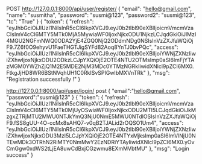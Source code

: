 POST http://127.0.0.1:8000/api/user/register/
{
    "email": "hello@gmail.com",
    "name": "susmitha",
    "password": "susmi@123",
    "password2": "susmi@123",
    "tc": "True"
}
{
    "token": {
        "refresh": "eyJhbGciOiJIUzI1NiIsInR5cCI6IkpXVCJ9.eyJ0b2tlbl90eXBlIjoicmVmcmVzaCIsImV4cCI6MTY5MTk0MjA5MywiaWF0IjoxNjkxODU1NjkzLCJqdGkiOiJlMzI4MGU2NGFmNWQ0ODA2YjE4ZGQ0NjQ2ODdmNDg0NSIsInVzZXJfaWQiOjF9.7Z6f0O9ehyvU1FaeTHGTJigSYFd82Aoq8YnTJ0bvPQc",
        "access": "eyJhbGciOiJIUzI1NiIsInR5cCI6IkpXVCJ9.eyJ0b2tlbl90eXBlIjoiYWNjZXNzIiwiZXhwIjoxNjkxODU2ODkzLCJpYXQiOjE2OTE4NTU2OTMsImp0aSI6ImFjYTAzMGM0YWZhZjQ1M2E5MDE2NjM3MDc0YTMzNGRkIiwidXNlcl9pZCI6MX0.FtkgJjHD8WR6BStNVqhUH1C0RkISvSPIGwIbMXVnTRk"
    },
    "msg": "Registration successfully !"
}

http://127.0.0.1:8000/api/user/login/ post
{
    "email":"hello@gmail.com",
    "password":"susmi@123"
}
{
    "token": {
        "refresh": "eyJhbGciOiJIUzI1NiIsInR5cCI6IkpXVCJ9.eyJ0b2tlbl90eXBlIjoicmVmcmVzaCIsImV4cCI6MTY5MTk0MjUyOSwiaWF0IjoxNjkxODU2MTI5LCJqdGkiOiJkMzgxZTRjMTU2MWU0NTJkYmQ3NjU0NmE5MWU0NTdlOSIsInVzZXJfaWQiOjF9.fSS8gUU-4O-ccMx8sAHQ7-v0qB2TJALid2rOQSO1Um4",
        "access": "eyJhbGciOiJIUzI1NiIsInR5cCI6IkpXVCJ9.eyJ0b2tlbl90eXBlIjoiYWNjZXNzIiwiZXhwIjoxNjkxODU3MzI5LCJpYXQiOjE2OTE4NTYxMjksImp0aSI6ImVlNjU0NTEwMDk3OTRhN2RiMTY0NmMwY2EzNDRiYTAyIiwidXNlcl9pZCI6MX0.yOvCmGgw0xdWS2tLjEA8uwCdBxjCGzwmu8EXmMVbtMU"
    },
    "msg": "Login success"
}